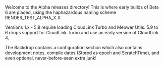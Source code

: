 Welcome to the Alpha releases directory!
This is where early builds of Beta 6 are placed, using the haphazardous naming scheme RENDER_TEST_ALPHA_X.X. 

Versions 1.x - 5.8 require loading CloudLink Turbo and Meower Utils.
5.9 to 6 drops support for CloudLink Turbo and use an early version of CloudLink 4.

The Backdrop contains a configuration section which also contains development notes, compile dates (Stored as epoch and ScratchTime), and even optional, never-before-seen extra junk!
